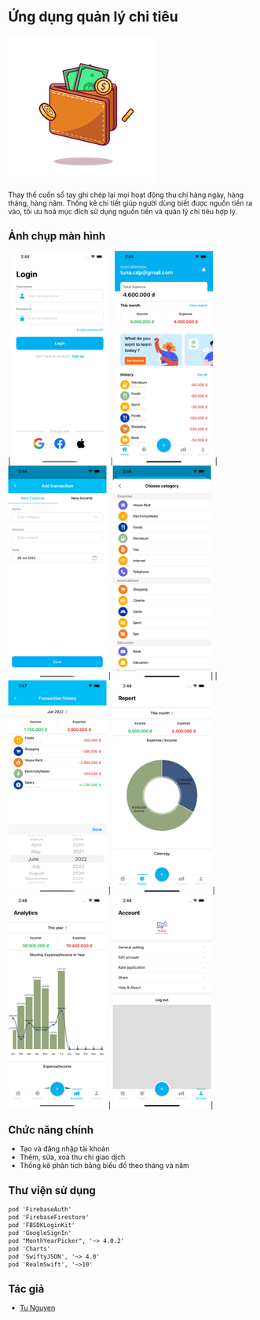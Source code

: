 #  Ứng dụng quản lý chi tiêu
![Icon](MoneyManagementApp/Resource/Image/icon.png#center)
<!--<center><img src="MoneyManagementApp/Resource/Image/icon.png" alt="Icon" width="200"/></center>-->

Thay thế cuốn sổ tay ghi chép lại mọi hoạt động thu chi hàng ngày, hàng tháng, hàng năm.
Thống kê chi tiết giúp người dùng biết được nguồn tiền ra vào, tối ưu hoá mục đích sử dụng nguồn tiền và quản lý chi tiêu hợp lý.

## Ảnh chụp màn hình

|<img src="MoneyManagementApp/Resource/Image/login.png" alt="Login" width="200"/> | <img src="MoneyManagementApp/Resource/Image/home.png" alt="Home" width="200"/> | <img src="MoneyManagementApp/Resource/Image/add.png" alt="Add" width="200"/> | <img src="MoneyManagementApp/Resource/Image/category.png" alt="Category" width="200"/>|
|<img src="MoneyManagementApp/Resource/Image/history.png" alt="History" width="200"/> | <img src="MoneyManagementApp/Resource/Image/month.png" alt="Month Report" width="200"/> | <img src="MoneyManagementApp/Resource/Image/year.png" alt="Year Report" width="200"/> | <img src="MoneyManagementApp/Resource/Image/setting.png" alt="Setting" width="200"/>|

<!--![Login](MoneyManagementApp/Resource/Image/login.png)-->
<!--![Home](MoneyManagementApp/Resource/Image/home.png)-->
<!--![Add](MoneyManagementApp/Resource/Image/add.png)-->
<!--![Category](MoneyManagementApp/Resource/Image/category.png)-->
<!--![Month Report](MoneyManagementApp/Resource/Image/month.png)-->
<!--![Year Report](MoneyManagementApp/Resource/Image/year.png)-->
<!--![Setting](MoneyManagementApp/Resource/Image/setting.png)-->

## Chức năng chính
- Tạo và đăng nhập tài khoản
- Thêm, sửa, xoá thu chi giao dịch
- Thống kê phân tích bằng biểu đồ theo tháng và năm

## Thư viện sử dụng
    pod 'FirebaseAuth'
    pod 'FirebaseFirestore'
    pod 'FBSDKLoginKit'
    pod 'GoogleSignIn'
    pod "MonthYearPicker", '~> 4.0.2'
    pod 'Charts'
    pod 'SwiftyJSON', '~> 4.0'
    pod 'RealmSwift', '~>10'
    
## Tác giả
- [Tu Nguyen](https://www.facebook.com/tuna194/)
